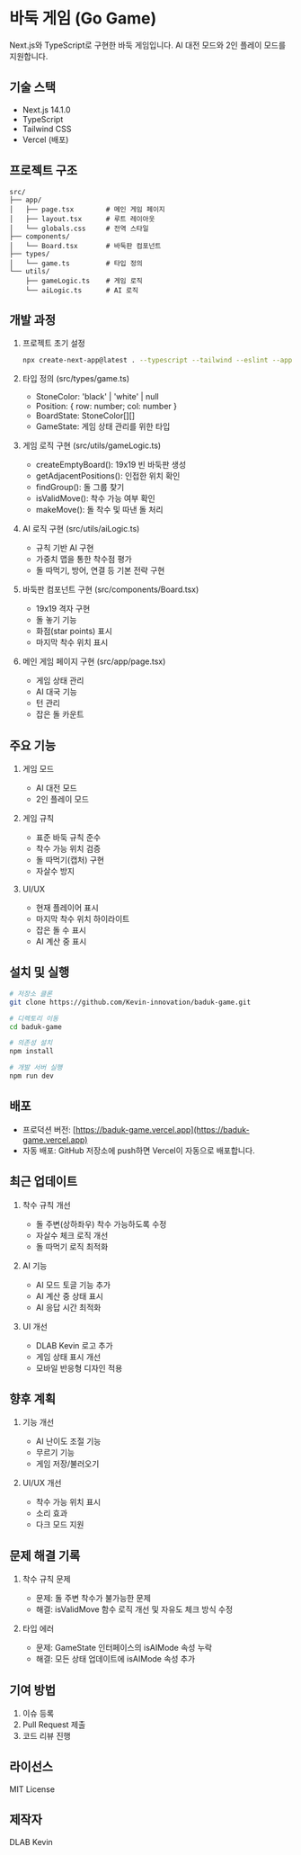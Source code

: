 # 바둑 게임 (Go Game)

Next.js와 TypeScript로 구현한 바둑 게임입니다. AI 대전 모드와 2인 플레이 모드를 지원합니다.

## 기술 스택

- Next.js 14.1.0
- TypeScript
- Tailwind CSS
- Vercel (배포)

## 프로젝트 구조

```
src/
├── app/
│   ├── page.tsx        # 메인 게임 페이지
│   ├── layout.tsx      # 루트 레이아웃
│   └── globals.css     # 전역 스타일
├── components/
│   └── Board.tsx       # 바둑판 컴포넌트
├── types/
│   └── game.ts         # 타입 정의
└── utils/
    ├── gameLogic.ts    # 게임 로직
    └── aiLogic.ts      # AI 로직
```

## 개발 과정

1. 프로젝트 초기 설정
   ```bash
   npx create-next-app@latest . --typescript --tailwind --eslint --app --src-dir --import-alias "@/*"
   ```

2. 타입 정의 (src/types/game.ts)
   - StoneColor: 'black' | 'white' | null
   - Position: { row: number; col: number }
   - BoardState: StoneColor[][]
   - GameState: 게임 상태 관리를 위한 타입

3. 게임 로직 구현 (src/utils/gameLogic.ts)
   - createEmptyBoard(): 19x19 빈 바둑판 생성
   - getAdjacentPositions(): 인접한 위치 확인
   - findGroup(): 돌 그룹 찾기
   - isValidMove(): 착수 가능 여부 확인
   - makeMove(): 돌 착수 및 따낸 돌 처리

4. AI 로직 구현 (src/utils/aiLogic.ts)
   - 규칙 기반 AI 구현
   - 가중치 맵을 통한 착수점 평가
   - 돌 따먹기, 방어, 연결 등 기본 전략 구현

5. 바둑판 컴포넌트 구현 (src/components/Board.tsx)
   - 19x19 격자 구현
   - 돌 놓기 기능
   - 화점(star points) 표시
   - 마지막 착수 위치 표시

6. 메인 게임 페이지 구현 (src/app/page.tsx)
   - 게임 상태 관리
   - AI 대국 기능
   - 턴 관리
   - 잡은 돌 카운트

## 주요 기능

1. 게임 모드
   - AI 대전 모드
   - 2인 플레이 모드

2. 게임 규칙
   - 표준 바둑 규칙 준수
   - 착수 가능 위치 검증
   - 돌 따먹기(캡처) 구현
   - 자살수 방지

3. UI/UX
   - 현재 플레이어 표시
   - 마지막 착수 위치 하이라이트
   - 잡은 돌 수 표시
   - AI 계산 중 표시

## 설치 및 실행

```bash
# 저장소 클론
git clone https://github.com/Kevin-innovation/baduk-game.git

# 디렉토리 이동
cd baduk-game

# 의존성 설치
npm install

# 개발 서버 실행
npm run dev
```

## 배포

- 프로덕션 버전: [https://baduk-game.vercel.app](https://baduk-game.vercel.app)
- 자동 배포: GitHub 저장소에 push하면 Vercel이 자동으로 배포합니다.

## 최근 업데이트

1. 착수 규칙 개선
   - 돌 주변(상하좌우) 착수 가능하도록 수정
   - 자살수 체크 로직 개선
   - 돌 따먹기 로직 최적화

2. AI 기능
   - AI 모드 토글 기능 추가
   - AI 계산 중 상태 표시
   - AI 응답 시간 최적화

3. UI 개선
   - DLAB Kevin 로고 추가
   - 게임 상태 표시 개선
   - 모바일 반응형 디자인 적용

## 향후 계획

1. 기능 개선
   - AI 난이도 조절 기능
   - 무르기 기능
   - 게임 저장/불러오기

2. UI/UX 개선
   - 착수 가능 위치 표시
   - 소리 효과
   - 다크 모드 지원

## 문제 해결 기록

1. 착수 규칙 문제
   - 문제: 돌 주변 착수가 불가능한 문제
   - 해결: isValidMove 함수 로직 개선 및 자유도 체크 방식 수정

2. 타입 에러
   - 문제: GameState 인터페이스의 isAIMode 속성 누락
   - 해결: 모든 상태 업데이트에 isAIMode 속성 추가

## 기여 방법

1. 이슈 등록
2. Pull Request 제출
3. 코드 리뷰 진행

## 라이선스

MIT License

## 제작자

DLAB Kevin 